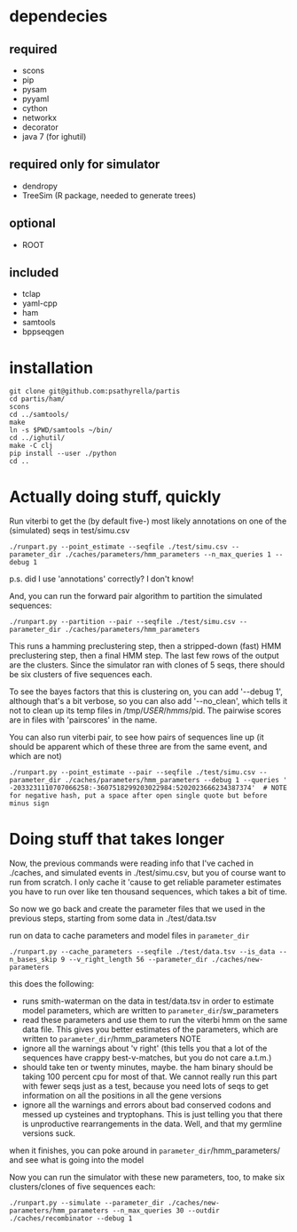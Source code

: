 dependecies
==============
required
--------------
  - scons
  - pip
  - pysam
  - pyyaml
  - cython
  - networkx
  - decorator
  - java 7 (for ighutil)

required only for simulator
--------------
  - dendropy
  - TreeSim (R package, needed to generate trees)

optional
--------------
  - ROOT

included
--------------
  - tclap   
  - yaml-cpp
  - ham
  - samtools
  - bppseqgen

installation
==============

```
git clone git@github.com:psathyrella/partis
cd partis/ham/
scons
cd ../samtools/
make
ln -s $PWD/samtools ~/bin/
cd ../ighutil/
make -C clj
pip install --user ./python
cd ..
```

Actually doing stuff, quickly
==============

Run viterbi to get the (by default five-) most likely annotations on one of the (simulated) seqs in test/simu.csv
```
./runpart.py --point_estimate --seqfile ./test/simu.csv --parameter_dir ./caches/parameters/hmm_parameters --n_max_queries 1 --debug 1
```
p.s. did I use 'annotations' correctly? I don\'t know!

And, you can run the forward pair algorithm to partition the simulated sequences:
```
./runpart.py --partition --pair --seqfile ./test/simu.csv --parameter_dir ./caches/parameters/hmm_parameters
```
This runs a hamming preclustering step, then a stripped-down (fast) HMM preclustering step, then a final HMM step. The last few rows of the output are the clusters.
Since the simulator ran with clones of 5 seqs, there should be six clusters of five sequences each.

To see the bayes factors that this is clustering on, you can add '--debug 1', although that\'s a bit verbose, so you can also add '--no_clean', which tells it not to clean up its
temp files in /tmp/$USER/hmms/$pid. The pairwise scores are in files with 'pairscores' in the name.

You can also run viterbi pair, to see how pairs of sequences line up (it should be apparent which of these three are from the same event, and which are not)
```
./runpart.py --point_estimate --pair --seqfile ./test/simu.csv --parameter_dir ./caches/parameters/hmm_parameters --debug 1 --queries ' -2033231110707066258:-3607518299203022984:5202023666234387374'  # NOTE for negative hash, put a space after open single quote but before minus sign
```
Doing stuff that takes longer
==============

Now, the previous commands were reading info that I\'ve cached in ./caches, and simulated events in ./test/simu.csv, but you of course want to run from scratch.
I only cache it \'cause to get reliable parameter estimates you have to run over like ten thousand sequences, which takes a bit of time.

So now we go back and create the parameter files that we used in the previous steps, starting from some data in ./test/data.tsv

run on data to cache parameters and model files in `parameter_dir`
```
./runpart.py --cache_parameters --seqfile ./test/data.tsv --is_data --n_bases_skip 9 --v_right_length 56 --parameter_dir ./caches/new-parameters
```

this does the following:
  - runs smith-waterman on the data in test/data.tsv in order to estimate model parameters, which are written to `parameter_dir`/sw_parameters
  - read these parameters and use them to run the viterbi hmm on the same data file. This gives you better estimates of the parameters, which are written to `parameter_dir`/hmm_parameters
NOTE
  - ignore all the warnings about 'v right' (this tells you that a lot of the sequences have crappy best-v-matches, but you do not care a.t.m.)
  - should take ten or twenty minutes, maybe. the ham binary should be taking 100 percent cpu for most of that. We cannot really run this part with fewer
      seqs just as a test, because you need lots of seqs to get information on all the positions in all the gene versions
  - ignore all the warnings and errors about bad conserved codons and messed up cysteines and tryptophans. This is just telling you that there is unproductive rearrangements in the data.
    Well, and that my germline versions suck.
      
when it finishes, you can poke around in `parameter_dir`/hmm_parameters/ and see what is going into the model

Now you can run the simulator with these new parameters, too, to make six clusters/clones of five sequences each:
```
./runpart.py --simulate --parameter_dir ./caches/new-parameters/hmm_parameters --n_max_queries 30 --outdir ./caches/recombinator --debug 1
```
